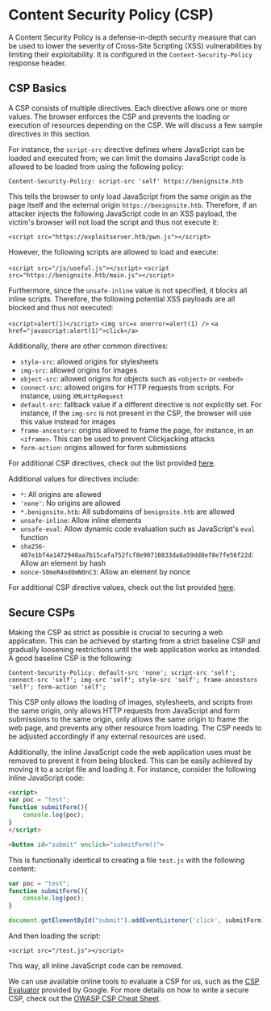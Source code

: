 # Content Security Policy (CSP)

A Content Security Policy is a defense-in-depth security measure that can be used to lower the severity of Cross-Site Scripting (XSS) vulnerabilities by limiting their exploitability. It is configured in the `Content-Security-Policy` response header.

## CSP Basics

A CSP consists of multiple directives. Each directive allows one or more values. The browser enforces the CSP and prevents the loading or execution of resources depending on the CSP. We will discuss a few sample directives in this section.

For instance, the `script-src` directive defines where JavaScript can be loaded and executed from; we can limit the domains JavaScript code is allowed to be loaded from using the following policy:

`Content-Security-Policy: script-src 'self' https://benignsite.htb`

This tells the browser to only load JavaScript from the same origin as the page itself and the external origin `https://benignsite.htb`. Therefore, if an attacker injects the following JavaScript code in an XSS payload, the victim's browser will not load the script and thus not execute it:

`<script src="https://exploitserver.htb/pwn.js"></script>`

However, the following scripts are allowed to load and execute:

`<script src="/js/useful.js"></script>`
`<script src="https://benignsite.htb/main.js"></script>`

Furthermore, since the `unsafe-inline` value is not specified, it blocks all inline scripts. Therefore, the following potential XSS payloads are all blocked and thus not executed:

`<script>alert(1)</script>`
`<img src=x onerror=alert(1) />`
`<a href="javascript:alert(1)">click</a>`

Additionally, there are other common directives:

*   `style-src`: allowed origins for stylesheets
*   `img-src`: allowed origins for images
*   `object-src`: allowed origins for objects such as `<object>` or `<embed>`
*   `connect-src`: allowed origins for HTTP requests from scripts. For instance, using `XMLHttpRequest`
*   `default-src`: fallback value if a different directive is not explicitly set. For instance, if the `img-src` is not present in the CSP, the browser will use this value instead for images
*   `frame-ancestors`: origins allowed to frame the page, for instance, in an `<iframe>`. This can be used to prevent Clickjacking attacks
*   `form-action`: origins allowed for form submissions

For additional CSP directives, check out the list provided [here](https://content-security-policy.com/directives/).

Additional values for directives include:

*   `*`: All origins are allowed
*   `'none'`: No origins are allowed
*   `*.benignsite.htb`: All subdomains of `benignsite.htb` are allowed
*   `unsafe-inline`: Allow inline elements
*   `unsafe-eval`: Allow dynamic code evaluation such as JavaScript's `eval` function
*   `sha256-407e1bf4a1472948aa7b15cafa752fcf8e90710833da8a59dd8ef8e7fe56f22d`: Allow an element by hash
*   `nonce-S0meR4nd0mN0nC3`: Allow an element by nonce

For additional CSP directive values, check out the list provided [here](https://content-security-policy.com/).

## Secure CSPs

Making the CSP as strict as possible is crucial to securing a web application. This can be achieved by starting from a strict baseline CSP and gradually loosening restrictions until the web application works as intended. A good baseline CSP is the following:

`Content-Security-Policy: default-src 'none'; script-src 'self'; connect-src 'self'; img-src 'self'; style-src 'self'; frame-ancestors 'self'; form-action 'self';`

This CSP only allows the loading of images, stylesheets, and scripts from the same origin, only allows HTTP requests from JavaScript and form submissions to the same origin, only allows the same origin to frame the web page, and prevents any other resource from loading. The CSP needs to be adjusted accordingly if any external resources are used.

Additionally, the inline JavaScript code the web application uses must be removed to prevent it from being blocked. This can be easily achieved by moving it to a script file and loading it. For instance, consider the following inline JavaScript code:

```html
<script>
var poc = "test";
function submitForm(){
	console.log(poc);
}
</script>

<button id="submit" onclick="submitForm()">
```
This is functionally identical to creating a file `test.js` with the following content:

```js
var poc = "test";
function submitForm(){
	console.log(poc);
}

document.getElementById("submit").addEventListener('click', submitForm);
```

And then loading the script:

`<script src="/test.js"></script>`

This way, all inline JavaScript code can be removed.

We can use available online tools to evaluate a CSP for us, such as the [CSP Evaluator](https://csp-evaluator.withgoogle.com/) provided by Google. For more details on how to write a secure CSP, check out the [OWASP CSP Cheat Sheet](https://cheatsheetseries.owasp.org/cheatsheets/Content_Security_Policy_Cheat_Sheet.html).
